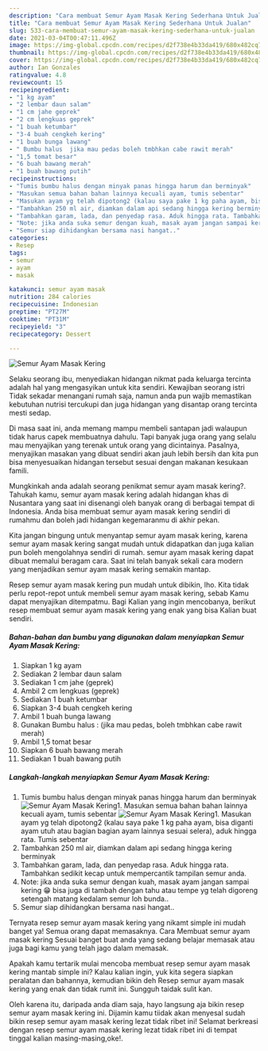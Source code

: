 ```yaml
---
description: "Cara membuat Semur Ayam Masak Kering Sederhana Untuk Jualan"
title: "Cara membuat Semur Ayam Masak Kering Sederhana Untuk Jualan"
slug: 533-cara-membuat-semur-ayam-masak-kering-sederhana-untuk-jualan
date: 2021-03-04T00:47:11.496Z
image: https://img-global.cpcdn.com/recipes/d2f738e4b33da419/680x482cq70/semur-ayam-masak-kering-foto-resep-utama.jpg
thumbnail: https://img-global.cpcdn.com/recipes/d2f738e4b33da419/680x482cq70/semur-ayam-masak-kering-foto-resep-utama.jpg
cover: https://img-global.cpcdn.com/recipes/d2f738e4b33da419/680x482cq70/semur-ayam-masak-kering-foto-resep-utama.jpg
author: Ian Gonzales
ratingvalue: 4.8
reviewcount: 15
recipeingredient:
- "1 kg ayam"
- "2 lembar daun salam"
- "1 cm jahe geprek"
- "2 cm lengkuas geprek"
- "1 buah ketumbar"
- "3-4 buah cengkeh kering"
- "1 buah bunga lawang"
- " Bumbu halus  jika mau pedas boleh tmbhkan cabe rawit merah"
- "1,5 tomat besar"
- "6 buah bawang merah"
- "1 buah bawang putih"
recipeinstructions:
- "Tumis bumbu halus dengan minyak panas hingga harum dan berminyak"
- "Masukan semua bahan bahan lainnya kecuali ayam, tumis sebentar"
- "Masukan ayam yg telah dipotong2 (kalau saya pake 1 kg paha ayam, bisa diganti ayam utuh atau bagian bagian ayam lainnya sesuai selera), aduk hingga rata. Tumis sebentar"
- "Tambahkan 250 ml air, diamkan dalam api sedang hingga kering berminyak"
- "Tambahkan garam, lada, dan penyedap rasa. Aduk hingga rata. Tambahkan sedikit kecap untuk mempercantik tampilan semur anda."
- "Note: jika anda suka semur dengan kuah, masak ayam jangan sampai kering 😁 bisa juga di tambah dengan tahu atau tempe yg telah digoreng setengah matang kedalam semur loh bunda.."
- "Semur siap dihidangkan bersama nasi hangat.."
categories:
- Resep
tags:
- semur
- ayam
- masak

katakunci: semur ayam masak 
nutrition: 284 calories
recipecuisine: Indonesian
preptime: "PT27M"
cooktime: "PT31M"
recipeyield: "3"
recipecategory: Dessert

---
```



![Semur Ayam Masak Kering](https://img-global.cpcdn.com/recipes/d2f738e4b33da419/680x482cq70/semur-ayam-masak-kering-foto-resep-utama.jpg)

Selaku seorang ibu, menyediakan hidangan nikmat pada keluarga tercinta adalah hal yang mengasyikan untuk kita sendiri. Kewajiban seorang istri Tidak sekadar menangani rumah saja, namun anda pun wajib memastikan kebutuhan nutrisi tercukupi dan juga hidangan yang disantap orang tercinta mesti sedap.

Di masa  saat ini, anda memang mampu membeli santapan jadi walaupun tidak harus capek membuatnya dahulu. Tapi banyak juga orang yang selalu mau menyajikan yang terenak untuk orang yang dicintainya. Pasalnya, menyajikan masakan yang dibuat sendiri akan jauh lebih bersih dan kita pun bisa menyesuaikan hidangan tersebut sesuai dengan makanan kesukaan famili. 



Mungkinkah anda adalah seorang penikmat semur ayam masak kering?. Tahukah kamu, semur ayam masak kering adalah hidangan khas di Nusantara yang saat ini disenangi oleh banyak orang di berbagai tempat di Indonesia. Anda bisa membuat semur ayam masak kering sendiri di rumahmu dan boleh jadi hidangan kegemaranmu di akhir pekan.

Kita jangan bingung untuk menyantap semur ayam masak kering, karena semur ayam masak kering sangat mudah untuk didapatkan dan juga kalian pun boleh mengolahnya sendiri di rumah. semur ayam masak kering dapat dibuat memalui beragam cara. Saat ini telah banyak sekali cara modern yang menjadikan semur ayam masak kering semakin mantap.

Resep semur ayam masak kering pun mudah untuk dibikin, lho. Kita tidak perlu repot-repot untuk membeli semur ayam masak kering, sebab Kamu dapat menyajikan ditempatmu. Bagi Kalian yang ingin mencobanya, berikut resep membuat semur ayam masak kering yang enak yang bisa Kalian buat sendiri.

<!--inarticleads1-->

##### Bahan-bahan dan bumbu yang digunakan dalam menyiapkan Semur Ayam Masak Kering:

1. Siapkan 1 kg ayam
1. Sediakan 2 lembar daun salam
1. Sediakan 1 cm jahe (geprek)
1. Ambil 2 cm lengkuas (geprek)
1. Sediakan 1 buah ketumbar
1. Siapkan 3-4 buah cengkeh kering
1. Ambil 1 buah bunga lawang
1. Gunakan  Bumbu halus : (jika mau pedas, boleh tmbhkan cabe rawit merah)
1. Ambil 1,5 tomat besar
1. Siapkan 6 buah bawang merah
1. Sediakan 1 buah bawang putih




<!--inarticleads2-->

##### Langkah-langkah menyiapkan Semur Ayam Masak Kering:

1. Tumis bumbu halus dengan minyak panas hingga harum dan berminyak
<img src="https://img-global.cpcdn.com/steps/6c7274a780282a5a/160x128cq70/semur-ayam-masak-kering-langkah-memasak-1-foto.jpg" alt="Semur Ayam Masak Kering">1. Masukan semua bahan bahan lainnya kecuali ayam, tumis sebentar
<img src="https://img-global.cpcdn.com/steps/62fd9d0bf843187f/160x128cq70/semur-ayam-masak-kering-langkah-memasak-2-foto.jpg" alt="Semur Ayam Masak Kering">1. Masukan ayam yg telah dipotong2 (kalau saya pake 1 kg paha ayam, bisa diganti ayam utuh atau bagian bagian ayam lainnya sesuai selera), aduk hingga rata. Tumis sebentar
1. Tambahkan 250 ml air, diamkan dalam api sedang hingga kering berminyak
1. Tambahkan garam, lada, dan penyedap rasa. Aduk hingga rata. Tambahkan sedikit kecap untuk mempercantik tampilan semur anda.
1. Note: jika anda suka semur dengan kuah, masak ayam jangan sampai kering 😁 bisa juga di tambah dengan tahu atau tempe yg telah digoreng setengah matang kedalam semur loh bunda..
1. Semur siap dihidangkan bersama nasi hangat..




Ternyata resep semur ayam masak kering yang nikamt simple ini mudah banget ya! Semua orang dapat memasaknya. Cara Membuat semur ayam masak kering Sesuai banget buat anda yang sedang belajar memasak atau juga bagi kamu yang telah jago dalam memasak.

Apakah kamu tertarik mulai mencoba membuat resep semur ayam masak kering mantab simple ini? Kalau kalian ingin, yuk kita segera siapkan peralatan dan bahannya, kemudian bikin deh Resep semur ayam masak kering yang enak dan tidak rumit ini. Sungguh taidak sulit kan. 

Oleh karena itu, daripada anda diam saja, hayo langsung aja bikin resep semur ayam masak kering ini. Dijamin kamu tiidak akan menyesal sudah bikin resep semur ayam masak kering lezat tidak ribet ini! Selamat berkreasi dengan resep semur ayam masak kering lezat tidak ribet ini di tempat tinggal kalian masing-masing,oke!.

